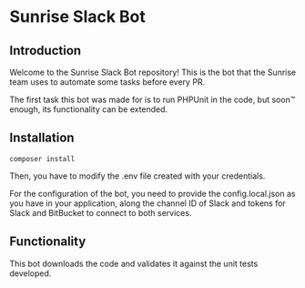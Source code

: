 # Sunrise Slack Bot
## Introduction
Welcome to the Sunrise Slack Bot repository! This is the bot that the Sunrise team uses to automate some tasks before every PR.

The first task this bot was made for is to run PHPUnit in the code, but soon™ enough, its functionality can be extended.

## Installation
```
composer install
```
Then, you have to modify the .env file created with your credentials.

For the configuration of the bot, you need to provide the config.local.json as you have in your application, along the channel ID of Slack and tokens for Slack and BitBucket to connect to both services.

## Functionality
This bot downloads the code and validates it against the unit tests developed.